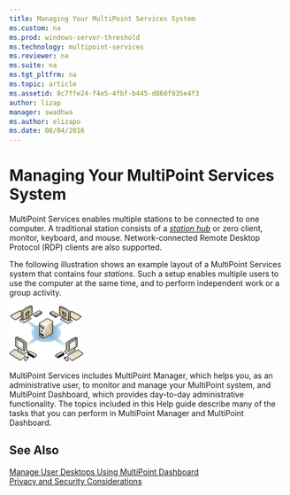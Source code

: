 ```yaml
---
title: Managing Your MultiPoint Services System
ms.custom: na
ms.prod: windows-server-threshold
ms.technology: multipoint-services
ms.reviewer: na
ms.suite: na
ms.tgt_pltfrm: na
ms.topic: article
ms.assetid: 8c7ffe24-f4e5-4fbf-b445-d860f935e4f3
author: lizap
manager: swadhwa
ms.author: elizapo
ms.date: 08/04/2016
---
```

# Managing Your MultiPoint Services System
MultiPoint Services enables multiple stations to be connected to one computer. A traditional station consists of a [*station hub*](Switch-Between-Modes.md) or zero client, monitor, keyboard, and mouse. Network-connected Remote Desktop Protocol (RDP) clients are also supported.  
  
The following illustration shows an example layout of a MultiPoint Services system that contains four *stations*. Such a setup enables multiple users to use the computer at the same time, and to perform independent work or a group activity.  
  
![Image of MultiPoint Services system layout](./media/WMSMultiPointServerSystemLayout.gif)  
  
MultiPoint Services includes MultiPoint Manager, which helps you, as an administrative user, to monitor and manage your MultiPoint system, and MultiPoint Dashboard, which provides day-to-day administrative functionality. The topics included in this Help guide describe many of the tasks that you can perform in MultiPoint Manager and MultiPoint Dashboard.  
  
## See Also  
[Manage User Desktops Using MultiPoint Dashboard](Manage-User-Desktops-Using-MultiPoint-Dashboard.md)  
[Privacy and Security Considerations](Privacy-and-Security-Considerations.md)  
